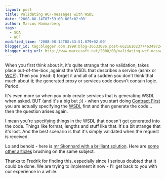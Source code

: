 ```yaml
---
layout: post
title: Validating WCF-messages with WSDL
date: '2008-08-14T07:59:00.005+02:00'
author: Marcus Hammarberg
tags:
  - SOA
  - WCF
modified_time: '2008-08-14T08:33:51.879+02:00'
blogger_id: tag:blogger.com,1999:blog-36533086.post-6621610237746349724
blogger_orig_url: http://www.marcusoft.net/2008/08/validating-wcf-messages-with-wsdl.html
---
```


When you first think about it, it's quite strange that no
validation, takes place out-of-the-box ,against the <span
id="SPELLING_ERROR_0" class="blsp-spelling-error">WSDL that
describes a service (asmx or [WCF](http://en.wikipedia.org/wiki/Windows_Communication_Foundation)).
Then you (read: I) forget it and all of a sudden you don't think that
much about it; the generated proxy or services code doesn't contain
logic. Period.

It's even more so when you only create services that is generating WSDL when
asked. BUT (and it's a big but ;)) - when you start doing [Contract
First](http://en.wikipedia.org/wiki/Design_by_contract) you are actually
specifying the [WSDL](http://en.wikipedia.org/wiki/Web_Services_Description_Language)
first and then generate the code... then the question arises again.

I mean you're specifying things in the
WSDL that
doesn't get generated into the code. Things like format, lengths and
stuff like that. It's a bit strange that it's lost. And the best
scenario is that it's simply validated when the request is received.

Lo and behold - here is [mr Skonnard with a brilliant
solution](http://www.pluralsight.com/community/blogs/aaron/archive/2006/04/20/22181.aspx).
Here are [some other
articles](http://www.codeplex.com/WCFSecurity/Wiki/View.aspx?title=How%20To%20-%20Perform%20Message%20Validation%20with%20Schemas%20in%20WCF&referringTitle=How%20Tos)
brushing on the same subject.

Thanks to Fredrik for finding this, especially
since I serious doubted that it could be done. We are trying to
implement it now - I'll get back to you with our experience in a while.
